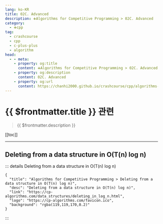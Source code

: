 ```yaml
---
lang: ko-KR
title: 02C. Advanced
description: ➕Algorithms for Competitive Programming > 02C. Advanced
category:
  - ➕cpp
tag: 
  - crashcourse
  - cpp
  - c-plus-plus
  - algorithm
head:
  - - meta:
    - property: og:title
      content: ➕Algorithms for Competitive Programming > 02C. Advanced
    - property: og:description
      content: 02C. Advanced
    - property: og:url
      content: https://chanhi2000.github.io/crashcourse/cpp/algorithms-for-competitive-programming/02-data-structures/02C.html
---
```


# {{ $frontmatter.title }} 관련

> {{ $frontmatter.description }}

[[toc]]

---

## Deleting from a data structure in O(T(n) log n)

::: details Deleting from a data structure in O(T(n) log n)

```component VPCard
{
  "title": "Algorithms for Competitive Programming > Deleting from a data structure in O(T(n) log n)",
  "desc": "Deleting from a data structure in O(T(n) log n)",
  "link": "https://cp-algorithms.com/data_structures/deleting_in_log_n.html",
  "logo": "https://cp-algorithms.com/favicon.ico",
  "background": "rgba(119,119,170,0.2)"
}
```

:::

<TagLinks />